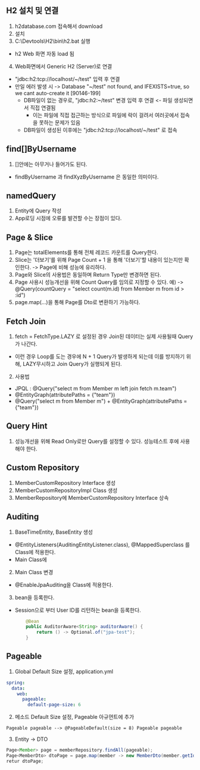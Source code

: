 ## H2 설치 및 연결
1. h2database.com 접속해서 download
2. 설치
3. C:\Devtools\H2\bin\h2.bat 실행
  - h2 Web 화면 자동 load 됨
4. Web화면에서 Generic H2 (Server)로 연결
  - "jdbc:h2:tcp://localhost/~/test" 입력 후 연결
  - 만일 에러 발생 시 -> Database "~/test" not found, and IFEXISTS=true, so we cant auto-create it [90146-199]
    - DB파일이 없는 경우로, "jdbc:h2:~/test" 변경 입력 후 연결 <- 파일 생성되면서 직접 연결됨
      - 이는 파일에 직접 접근하는 방식으로 파일에 락이 걸려서 여러곳에서 접속을 못하는 문제가 있음
    - DB파일이 생성된 이후에는 "jdbc:h2:tcp://localhost/~/test" 로 접속

## find[]ByUsername
1. []안에는 아무거나 들어가도 된다.
  - findByUsername 과 findXyzByUsername 은 동일한 의미이다.

## namedQuery
1. Entity에 Query 작성
2. App로딩 시점에 오류를 발견할 수는 장점이 있다.

## Page & Slice
1. Page는 totalElements를 통해 전체 레코드 카운트를 Query한다.
2. Slice는 '더보기'를 위해 Page Count + 1 을 통해 '더보기'할 내용이 있는지만 확인한다. -> Page에 비해 성능에 유리하다.
3. Page와 Slice의 사용법은 동일하며 Return Type만 변경하면 된다.
4. Page 사용시 성능개선을 위해 Count Query를 임의로 지정할 수 있다. 예) -> @Query(countQuery = "select count(m.id) from Member m from id > :id")
5. page.map(...)을 통해 Page를 Dto로 변환하기 가능하다.

## Fetch Join
1. fetch = FetchType.LAZY 로 설정된 경우 Join된 데이터는 실제 사용될때 Query가 나간다.
  - 이런 경우 Loop를 도는 경우에 N + 1 Query가 발생하게 되는데 이를 방지하기 위해, LAZY무시하고 Join Query가 실행되게 된다.
2. 사용법
  - JPQL : @Query("select m from Member m left join fetch m.team")
  - @EntityGraph(attributePaths = {"team"})
  - @Query("select m from Member m") + @EntityGraph(attributePaths = {"team"})

## Query Hint
1. 성능개선을 위해 Read Only로만 Query를 설정할 수 있다. 성능테스트 후에 사용해야 한다.

## Custom Repository
1. MemberCustomRepository Interface 생성
2. MemberCustomRepositoryImpl Class 생성
3. MemberRepository에 MemberCustomRepository Interface 상속

## Auditing 
1. BaseTimeEntity, BaseEntity 생성 
  - @EntityListeners(AuditingEntityListener.class), @MappedSuperclass 를 Class에 적용한다.
  - Main Class에 
2. Main Class 변경
  - @EnableJpaAuditing을 Class에 적용한다. 
3. bean을 등록한다.
  - Session으로 부터 User ID를 리턴하는 bean을 등록한다.
    ```java
        @Bean
        public AuditorAware<String> auditorAware() {
            return () -> Optional.of("jpa-test");
        }
    ```

## Pageable
1. Global Default Size 설정, application.yml
```yaml
spring:
  data:
    web:
      pageable:
        default-page-size: 6
```
2. 메소드 Default Size 설정, Pageable 아규먼트에 추가
```
Pageable pageable --> @PageableDefault(size = 8) Pageable pageable
```
3. Entity -> DTO
```java
Page<Member> page = memberRepository.findAll(pageable);
Page<MemberDto> dtoPage = page.map(member -> new MemberDto(member.getId(), member.getUsername(), member.getTeamId()));
retur dtoPage;
```
    